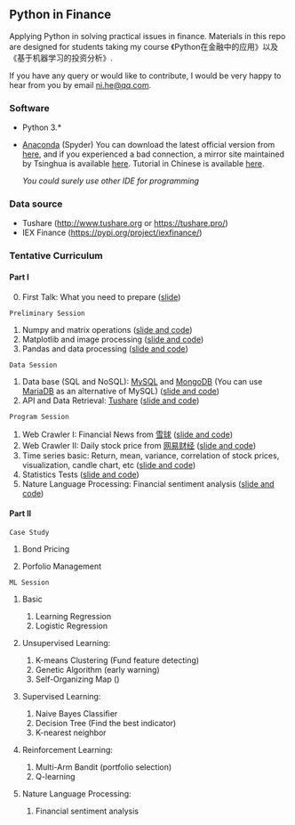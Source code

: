 ## Python in Finance

Applying Python in solving practical issues in finance.  Materials in this repo are designed for students taking my course 《Python在金融中的应用》以及《基于机器学习的投资分析》. 

If you have any query or would like to contribute, I would be very happy to hear from you by email ni.he@qq.com. 

### Software 

+ Python 3.* 

+ [Anaconda](https://www.anaconda.com/) (Spyder)    You can download the latest official version from [here](https://www.anaconda.com/), and if you experienced a bad connection, a mirror site maintained by Tsinghua is available [here](https://mirrors.tuna.tsinghua.edu.cn/anaconda/archive/).  Tutorial in Chinese is available [here](https://www.jianshu.com/p/62f155eb6ac5). 

  *You could surely use other IDE for programming*

### Data source
+ Tushare  (http://www.tushare.org or https://tushare.pro/)
+ IEX Finance  (https://pypi.org/project/iexfinance/)



### Tentative Curriculum


#### Part I

0. First Talk: What you need to prepare ([slide](First_Talk.md))

`Preliminary Session` 

1. Numpy and matrix operations ([slide and code](/BasicSession/numpy_learn.ipynb))
2. Matplotlib and image processing ([slide and code](/BasicSession/matplotlib_learn.ipynb))
3. Pandas and data processing ([slide and code](/BasicSession/pandas_learn.ipynb))

`Data Session`

1. Data base (SQL and NoSQL):  [MySQL](https://www.mysql.com/) and [MongoDB](https://www.mongodb.com/)  (You can use [MariaDB](https://mariadb.org/) as an alternative of MySQL)  ([slide and code](/BasicSession/database_learn.ipynb))
2. API and Data Retrieval:  [Tushare](http://www.tushare.org ) ([slide and code](/DataSession/API_and_Data_Retrieval.ipynb))

`Program Session`

1. Web Crawler I:  Financial News from [雪球](https://xueqiu.com/)   ([slide and code](/BasicSession/news_learn.ipynb))
2. Web Crawler II:  Daily stock price from [网易财经](https://money.163.com/)  ([slide and code](/BasicSession/stockprice_learn.ipynb))
3. Time series basic: Return, mean, variance, correlation of stock prices, visualization, candle chart, etc ([slide and code](/BasicSession/time_series_learn.ipynb))
4. Statistics Tests ([slide and code](/BasicSession/statistics_learn.ipynb))
5. Nature Language Processing:  Financial sentiment analysis ([slide and code](/BasicSession/nlp_learn.ipynb))


#### Part II

`Case Study`

1. Bond Pricing

2. Porfolio Management


`ML Session`

1. Basic
   1. Learning Regression
   2. Logistic Regression
    

2. Unsupervised Learning:
   1. K-means Clustering (Fund feature detecting)
   2. Genetic Algorithm  (early warning)
   3. Self-Organizing Map ()
   
 
3. Supervised Learning:
   1. Naive Bayes Classifier
   2. Decision Tree (Find the best indicator)
   3. K-nearest neighbor


4. Reinforcement Learning:
   1. Multi-Arm Bandit (portfolio selection)
   2. Q-learning
   
   
5. Nature Language Processing:
   1. Financial sentiment analysis